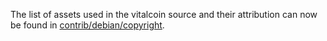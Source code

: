 The list of assets used in the vitalcoin source and their attribution can now be found in [contrib/debian/copyright](../contrib/debian/copyright).
